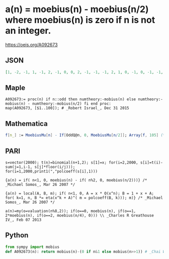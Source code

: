 # a\(n\) \= moebius\(n\) \- moebius\(n/2\) where moebius\(n\) is zero if n is not an integer\.
https://oeis.org/A092673
## JSON
```JSON
[1, -2, -1, 1, -1, 2, -1, 0, 0, 2, -1, -1, -1, 2, 1, 0, -1, 0, -1, -1, 1, 2, -1, 0, 0, 2, 0, -1, -1, -2, -1, 0, 1, 2, 1, 0, -1, 2, 1, 0, -1, -2, -1, -1, 0, 2, -1, 0, 0, 0, 1, -1, -1, 0, 1, 0, 1, 2, -1, 1, -1, 2, 0, 0, 1, -2, -1, -1, 1, -2, -1, 0, -1, 2, 0, -1, 1, -2, -1, 0, 0, 2, -1, 1, 1, 2, 1, 0, -1, 0, 1, -1, 1, 2, 1, 0, -1, 0, 0, 0, -1, -2, -1, 0, -1, 2]
```
## Maple
```Maple
A092673:= proc(n) if n::odd then numtheory:-mobius(n) else numtheory:-mobius(n) - numtheory:-mobius(n/2) fi end proc:
map(A092673, [$1..100]); # _Robert Israel_, Dec 31 2015
```
## Mathematica
```Mathematica
f[n_] := MoebiusMu[n] - If[OddQ@n, 0, MoebiusMu[n/2]]; Array[f, 105] (* _Robert G. Wilson v_ *)
```
## PARI
```PARI
s=vector(2000); t(n)=binomial(n+1,2); s[1]=x; for(i=2,2000, s[i]=t(i)-sum(j=1,i-1, s[j]*floor(i/j))); for(i=1,2000,print1(","polcoeff(s[i],1)))
```
```PARI
{a(n) = if( n<1, 0, moebius(n) - if( n%2, 0, moebius(n/2)))} /* _Michael Somos_, Mar 26 2007 */
```
```PARI
{a(n) = local(A, B, m); if( n<1, 0, A = x * O(x^n); B = 1 + x + A; for( k=1, n, B *= eta(x^k + A)^( m = polcoeff(B, k))); m)} /* _Michael Somos_, Mar 26 2007 */
```
```PARI
a(n)=my(o=valuation(n%8,2)); if(o==0, moebius(n), if(o==1, 2*moebius(n), if(o==2, moebius(n/4), 0))) \\ _Charles R Greathouse IV_, Feb 07 2013
```
## Python
```Python
from sympy import mobius
def A092673(n): return mobius(n)-(0 if n&1 else mobius(n>>1)) # _Chai Wah Wu_, Jul 13 2022
```
